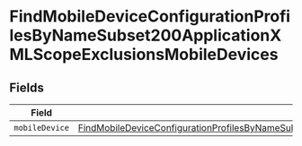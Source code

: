 # FindMobileDeviceConfigurationProfilesByNameSubset200ApplicationXMLScopeExclusionsMobileDevices


## Fields

| Field                                                                                                                                                                                                                                               | Type                                                                                                                                                                                                                                                | Required                                                                                                                                                                                                                                            | Description                                                                                                                                                                                                                                         |
| --------------------------------------------------------------------------------------------------------------------------------------------------------------------------------------------------------------------------------------------------- | --------------------------------------------------------------------------------------------------------------------------------------------------------------------------------------------------------------------------------------------------- | --------------------------------------------------------------------------------------------------------------------------------------------------------------------------------------------------------------------------------------------------- | --------------------------------------------------------------------------------------------------------------------------------------------------------------------------------------------------------------------------------------------------- |
| `mobileDevice`                                                                                                                                                                                                                                      | [FindMobileDeviceConfigurationProfilesByNameSubset200ApplicationXMLScopeExclusionsMobileDevicesMobileDevice](../../models/operations/findmobiledeviceconfigurationprofilesbynamesubset200applicationxmlscopeexclusionsmobiledevicesmobiledevice.md) | :heavy_minus_sign:                                                                                                                                                                                                                                  | N/A                                                                                                                                                                                                                                                 |